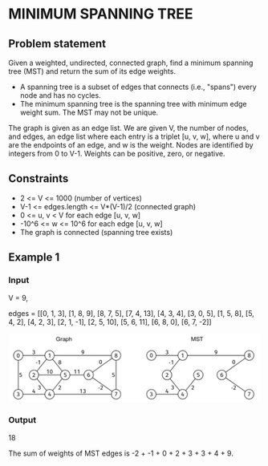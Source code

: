 # MINIMUM SPANNING TREE

## Problem statement

Given a weighted, undirected, connected graph, find a minimum spanning tree (MST) and return the sum of its edge
weights.

- A spanning tree is a subset of edges that connects (i.e., "spans") every node and has no cycles.
- The minimum spanning tree is the spanning tree with minimum edge weight sum. The MST may not be unique.

The graph is given as an edge list. We are given V, the number of nodes, and edges, an edge list where each entry is a
triplet [u, v, w], where u and v are the endpoints of an edge, and w is the weight. Nodes are identified by integers
from 0 to V-1. Weights can be positive, zero, or negative.

## Constraints

- 2 <= V <= 1000 (number of vertices)
- V-1 <= edges.length <= V*(V-1)/2 (connected graph)
- 0 <= u, v < V for each edge [u, v, w]
- -10^6 <= w <= 10^6 for each edge [u, v, w]
- The graph is connected (spanning tree exists)

## Example 1

### Input

V = 9,

edges = [[0, 1, 3], [1, 8, 9], [8, 7, 5], [7, 4, 13], [4, 3, 4], [3, 0, 5],
[1, 5, 8], [5, 4, 2], [4, 2, 3], [2, 1, -1], [2, 5, 10], [5, 6, 11],
[6, 8, 0], [6, 7, -2]]

![minimum-spanning-tree-1.png](minimum-spanning-tree-1.png)

### Output

18

The sum of weights of MST edges is -2 + -1 + 0 + 2 + 3 + 3 + 4 + 9.